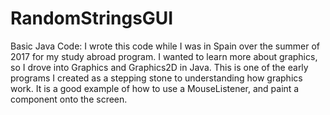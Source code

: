 # RandomStringsGUI

Basic Java Code: 
  I wrote this code while I was in Spain over the summer of 2017 for my study abroad program. I wanted to learn more about graphics, 
  so I drove into Graphics and Graphics2D in Java. This is one of the early programs I created as a stepping stone to understanding 
  how graphics work. It is a good example of how to use a MouseListener, and paint a component onto the screen. 
